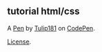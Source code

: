 tutorial html/css
-----------------


A [Pen](https://codepen.io/Tulip181/pen/YPXrZWz) by [Tulip181](https://codepen.io/Tulip181) on [CodePen](https://codepen.io).

[License](https://codepen.io/license/pen/YPXrZWz).
